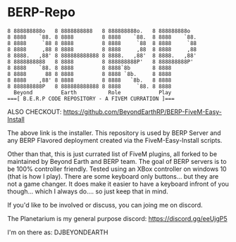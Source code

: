 # BERP-Repo
````
8 888888888o   8 8888888888   8 888888888o.   8 888888888o   
8 8888    `88. 8 8888         8 8888    `88.  8 8888    `88. 
8 8888     `88 8 8888         8 8888     `88  8 8888     `88 
8 8888     ,88 8 8888         8 8888     ,88  8 8888     ,88 
8 8888.   ,88' 8 888888888888 8 8888.   ,88'  8 8888.   ,88' 
8 8888888888   8 8888         8 888888888P'   8 888888888P'  
8 8888    `88. 8 8888         8 8888`8b       8 8888         
8 8888      88 8 8888         8 8888 `8b.     8 8888         
8 8888    ,88' 8 8888         8 8888   `8b.   8 8888         
8 888888888P   8 888888888888 8 8888     `88. 8 8888
  Beyond         Earth          Role            Play 
===[ B.E.R.P CODE REPOSITORY - A FIVEM CURRATION ]===
````

ALSO CHECKOUT: https://github.com/BeyondEarthRP/BERP-FiveM-Easy-Install

The above link is the installer. This repository is used by BERP Server and any BERP Flavored deployment created via the FiveM-Easy-Install scripts.

Other than that, this is just currated list of FiveM plugins, all forked to be maintained by Beyond Earth and BERP team.  The goal of BERP servers is 
to be 100% controller friendly.  Tested using an XBox controller on windows 10 (that is how I play).  There are some keyboard only buttons... but 
they are not a game changer.  It does make it easier to have a keyboard infront of you though... which I always do.... so just keep that in mind.

If you'd like to be involved or discuss, you can joing me on discord.

The Planetarium is my general purpose discord: https://discord.gg/eeUjgP5 

I'm on there as: DJBEYONDEARTH
